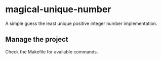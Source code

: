 # magical-unique-number

A simple guess the least unique positive integer number implementation.

## Manage the project

Check the Makefile for available commands.
